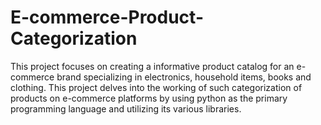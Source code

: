# E-commerce-Product-Categorization
This project focuses on creating a informative product catalog for an e-commerce brand specializing in electronics, household items, books and clothing. This project delves into the working of such categorization of products on e-commerce platforms by using python as the primary programming language and utilizing its various libraries. 
